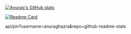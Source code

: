<!---
ibarra2521/ibarra2521 is a ✨ special ✨ repository because its `README.md` (this file) appears on your GitHub profile.
You can click the Preview link to take a look at your changes.
--->

[![Anurag's GitHub stats](https://github-readme-stats.vercel.app/api?username=ibarra2521&show_icons=true&theme=cobalt)](http://www.nivardoibarra.com/)

<!---
![Anurag's GitHub stats](https://github-readme-stats.vercel.app/api?username=anuraghazra&show_icons=true&theme=radical)

[![Anurag's GitHub stats](https://github-readme-stats.vercel.app/api?username=anuraghazra)](http://www.nivardoibarra.com/)


dark, radical, merko, gruvbox, tokyonight, onedark, cobalt, synthwave, highcontrast, dracula
--->

<!-- [![Readme Card](https://github-readme-stats.vercel.app/api/pin/?username=ibarra2521&repo=github-readme-stats)] -->

[![Readme Card](https://github-readme-stats.vercel.app/api/pin/?username=ibarra2521&repo=github-readme-stats)](https://github.com/anuraghazra/github-readme-stats)

api/pin?username=anuraghazra&repo=github-readme-stats
